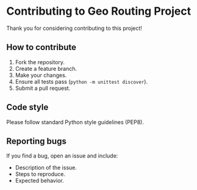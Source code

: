 # Contributing to Geo Routing Project

Thank you for considering contributing to this project!

## How to contribute

1. Fork the repository.
2. Create a feature branch.
3. Make your changes.
4. Ensure all tests pass (`python -m unittest discover`).
5. Submit a pull request.

## Code style

Please follow standard Python style guidelines (PEP8).

## Reporting bugs

If you find a bug, open an issue and include:
- Description of the issue.
- Steps to reproduce.
- Expected behavior.
